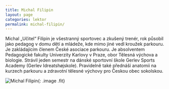 ```yaml
---
title: Michal Filipin
layout: page
categories: lektor
permalink: michal-filipin/
---
```


Michal „Učitel“ Filipin je všestranný sportovec a zkušený trenér, rok působil jako pedagog v domu dětí a mládeže, kde mimo jiné vedl kroužek parkouru. Je zakládajícím členem České asociace parkouru. Je absolventem Pedagogické fakulty Univerzity Karlovy v Praze, obor Tělesná výchova a biologie. Strávil jeden semestr na dánské sportovní škole Gerlev Sports Academy (Gerlev Idreatshøjskole). Pravidelně také přednáší anatomii na kurzech parkouru a zdravotní tělesné výchovy pro Českou obec sokolskou.

![Michal Filipin](https://lh3.googleusercontent.com/qMakv-qnbAl7dCzqmktMRTQMCSEh-NCUmfh1za8zN0K2hdStSqBLS0IFt6881uBfFp6UU_nBsOXem1JCI6-YKmrTIuSNgsK6OhLlx0QW5XZFOwOenw5SIGDM25e4b1gOy7NxhQqZq_qvYq-RRmL5q5xivOlONyd3X3RZ7oo1qGtjSyCtNuZPLlCDK8_lBbFJOKvxyZ6lngKi8QLWFkDoRNNUkdrY3xrE3kUvB1ToEN5PB9B9BVBH4ZYTokVcjZDzH8EVAVi2OW5kBJ6wLy5EdWjd33VF--V72AiiITPw-9Ghn_pmmGqZ23FpHcNn9tGgBoFrBT9Ib-QtxeWrIwWKPVTkFBJo5VWFfMdaweuq7qW-e4TBuxlTou32yP-2RG23RKurmGLrq_QsuuqAa9D37G8kuRahPk9oiEcvoky8D68YfBW377Mht9utcSrEAtm0nIRNvBgS364gEyYiIAaO0ewLbK0-WVG-u_cCEqjNxy8VBmXBwUULDjlbmoyLkrYEjL4NYkLqDQp6YqGD5kiZm3PeKMF8-QvVZwjtZqC9QfhbqewCR2rwOapg39woN0ZrCM5w=w950-h636-no "Michal Filipin"){: .image .fit}
